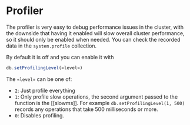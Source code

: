 # Profiler
The profiler is very easy to debug performance issues in the cluster, with the downside that having it enabled will slow overall cluster performance, so it should only be enabled when needed. You can check the recorded data in the `system.profile` collection.

By default it is off and you can enable it with

```js
db.setProfilingLevel(«level»)
```

The `«level»` can be one of:
* `2`: Just profile everything
* `1`: Only profile slow operations, the second argument passed to the function is the [[slowms]]. For example `db.setProfilingLevel(1, 500)` records any operations that take 500 milliseconds or more.
* `0`: Disables profiling.
